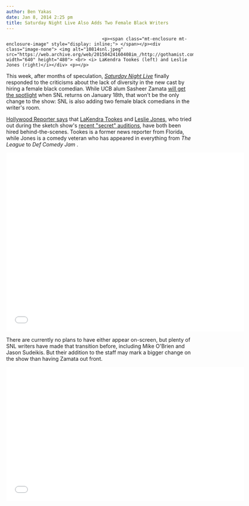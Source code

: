 ```yaml
---
author: Ben Yakas
date: Jan 8, 2014 2:25 pm
title: Saturday Night Live Also Adds Two Female Black Writers
---
```


	
										<p><span class="mt-enclosure mt-enclosure-image" style="display: inline;"> </span></p><div class="image-none"> <img alt="10814snl.jpeg" src="https://web.archive.org/web/20150424160408im_/http://gothamist.com/attachments/byakas/10814snl.jpeg" width="640" height="480"> <br> <i> LaKendra Tookes (left) and Leslie Jones (right)</i></div> <p></p>

<p>This week, after months of speculation, <a href="https://web.archive.org/web/20150424160408/http://gothamist.com/tags/snl"><em>Saturday Night Live</em></a> finally responded to the criticisms about the lack of diversity in the new cast by hiring a female black comedian. While UCB alum Sasheer Zamata <a href="https://web.archive.org/web/20150424160408/http://gothamist.com/2014/01/06/snl_casts_black_female_cast_member.php">will get the spotlight</a> when SNL returns on January 18th, that won&apos;t be the only change to the show: SNL is also adding two female black comedians in the writer&apos;s room.</p>

<p><a href="https://web.archive.org/web/20150424160408/http://www.hollywoodreporter.com/live-feed/saturday-night-live-adds-two-669180">Hollywood Reporter says</a> that <a href="https://web.archive.org/web/20150424160408/https://twitter.com/LaKendraTookes">LaKendra Tookes</a> and <a href="https://web.archive.org/web/20150424160408/http://www.justleslie.com/">Leslie Jones</a>, who tried out during the sketch show&apos;s <a href="https://web.archive.org/web/20150424160408/http://gothamist.com/2013/12/12/saturday_night_live_held_secret_aud.php">recent &quot;secret&quot; auditions</a>, have both been hired behind-the-scenes. Tookes is a former news reporter from Florida, while Jones is a comedy veteran who has appeared in everything from <em>The League</em> to <em>Def Comedy Jam </em>.</p>

<p><iframe width="640" height="480" src="//web.archive.org/web/20150424160408if_/http://www.youtube.com/embed/U1T9vrTPHWQ" frameborder="0" allowfullscreen></iframe></p>

<p>There are currently no plans to have either appear on-screen, but plenty of SNL writers have made that transition before, including Mike O&apos;Brien and Jason Sudeikis. But their addition to the staff may mark a bigger change on the show than having Zamata out front. </p>

<p><iframe width="640" height="360" src="//web.archive.org/web/20150424160408if_/http://www.youtube.com/embed/hX2dRd541do" frameborder="0" allowfullscreen></iframe></p>					
										
									
				